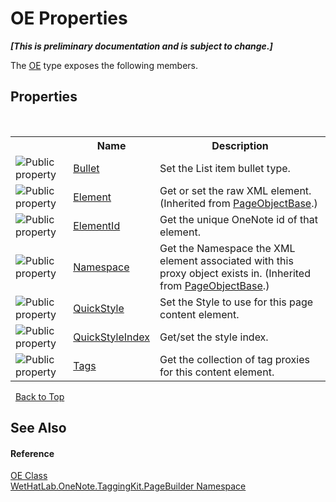 # OE Properties
 _**\[This is preliminary documentation and is subject to change.\]**_

The <a href="6d00c7e2-1ce9-f79b-727b-125206c5880d.md">OE</a> type exposes the following members.


## Properties
&nbsp;<table><tr><th></th><th>Name</th><th>Description</th></tr><tr><td>![Public property](media/pubproperty.gif "Public property")</td><td><a href="684786af-8da5-2941-5b22-791fde8c4ba8.md">Bullet</a></td><td>
Set the List item bullet type.</td></tr><tr><td>![Public property](media/pubproperty.gif "Public property")</td><td><a href="b1355277-06a2-7c7b-8423-2a3d979b9e32.md">Element</a></td><td>
Get or set the raw XML element.
 (Inherited from <a href="10522ffc-023c-fe2b-d07f-22ef617cb6f6.md">PageObjectBase</a>.)</td></tr><tr><td>![Public property](media/pubproperty.gif "Public property")</td><td><a href="c642ef8a-926c-31ee-2435-57ed5f79704d.md">ElementId</a></td><td>
Get the unique OneNote id of that element.</td></tr><tr><td>![Public property](media/pubproperty.gif "Public property")</td><td><a href="f3e4f694-8098-5550-71ff-8ae66afd9f7a.md">Namespace</a></td><td>
Get the Namespace the XML element associated with this proxy object exists in.
 (Inherited from <a href="10522ffc-023c-fe2b-d07f-22ef617cb6f6.md">PageObjectBase</a>.)</td></tr><tr><td>![Public property](media/pubproperty.gif "Public property")</td><td><a href="5aa383d0-c17e-a4af-a1e3-d3ab316e8eb3.md">QuickStyle</a></td><td>
Set the Style to use for this page content element.</td></tr><tr><td>![Public property](media/pubproperty.gif "Public property")</td><td><a href="d660396e-7f91-2624-8926-b2c0eafd8a3f.md">QuickStyleIndex</a></td><td>
Get/set the style index.</td></tr><tr><td>![Public property](media/pubproperty.gif "Public property")</td><td><a href="30400e12-185f-9366-726e-209db1c1c214.md">Tags</a></td><td>
Get the collection of tag proxies for this content element.</td></tr></table>&nbsp;
<a href="#oe-properties">Back to Top</a>

## See Also


#### Reference
<a href="6d00c7e2-1ce9-f79b-727b-125206c5880d.md">OE Class</a><br /><a href="56352230-71f2-f4b7-63a8-983965663af5.md">WetHatLab.OneNote.TaggingKit.PageBuilder Namespace</a><br />